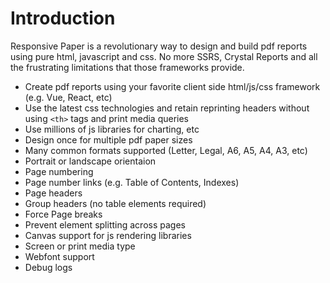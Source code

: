 # Introduction

Responsive Paper is a revolutionary way to design and build pdf reports using pure html, javascript and css. No more
SSRS, Crystal Reports and all the frustrating limitations that those
frameworks provide.

* Create pdf reports using your favorite client side html/js/css framework (e.g. Vue, React, etc)
* Use the latest css technologies and retain reprinting headers without using `<th>` tags and print media queries
* Use millions of js libraries for charting, etc
* Design once for multiple pdf paper sizes
* Many common formats supported (Letter, Legal, A6, A5, A4, A3, etc)
* Portrait or landscape orientaion
* Page numbering
* Page number links (e.g. Table of Contents, Indexes)
* Page headers
* Group headers (no table elements required)
* Force Page breaks
* Prevent element splitting across pages
* Canvas support for js rendering libraries
* Screen or print media type
* Webfont support
* Debug logs